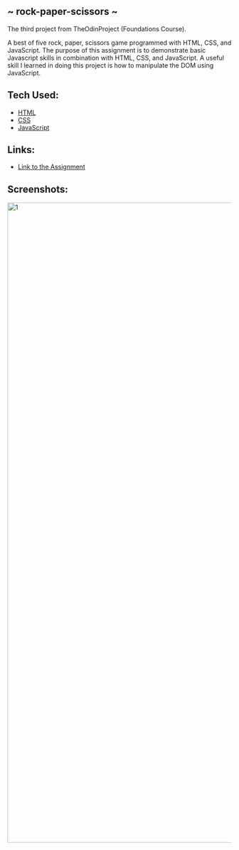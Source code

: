## ~ rock-paper-scissors ~
<p>The third project from TheOdinProject (Foundations Course).</p>
<p>
A best of five rock, paper, scissors game programmed with HTML, CSS, and JavaScript. The purpose of this assignment is to demonstrate basic Javascript skills in combination with HTML, CSS, and JavaScript. A useful skill I learned in doing this project is how to manipulate the DOM using JavaScript.
</p>

## Tech Used:
- [HTML](https://developer.mozilla.org/en-US/docs/Web/HTML)
- [CSS](https://developer.mozilla.org/en-US/docs/Web/CSS)
- [JavaScript](https://developer.mozilla.org/en-US/docs/Web/JavaScript)

## Links:
- [Link to the Assignment](https://www.theodinproject.com/lessons/foundations-rock-paper-scissors)

## Screenshots:
<img width="1440" alt="1" src="https://user-images.githubusercontent.com/91623674/201556939-d310531d-9219-436a-af34-458308c49fab.png">
